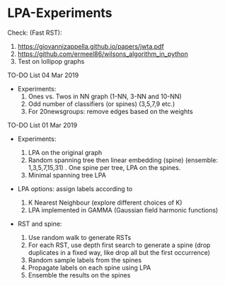 # LPA-Experiments

Check: (Fast RST):
1. https://giovannizappella.github.io/papers/jwta.pdf
2. https://github.com/ermeel86/wilsons_algorithm_in_python
3. Test on lollipop graphs


TO-DO List 04 Mar 2019

- Experiments:
	1. Ones vs. Twos in NN graph (1-NN, 3-NN and 10-NN)
	2. Odd number of classifiers (or spines) (3,5,7,9 etc.)
	3. For 20newsgroups: remove edges based on the weights
	

TO-DO List 01 Mar 2019

- Experiments:
	1. LPA on the original graph
	2. Random spanning tree then linear embedding (spine) (ensemble: 1,3,5,7,15,31) . One spine per tree, LPA on the spines.
	3. Minimal spanning tree LPA

- LPA options: assign labels according to
	1. K Nearest Neighbour (explore different choices of K)
	2. LPA implemented in GAMMA (Gaussian field harmonic functions)

- RST and spine:
	1. Use random walk to generate RSTs
	2. For each RST, use depth first search to generate a spine (drop duplicates in a fixed way, like drop all but the first occurrence)
	3. Random sample labels from the spines
	4. Propagate labels on each spine using LPA
	5. Ensemble the results on the spines
